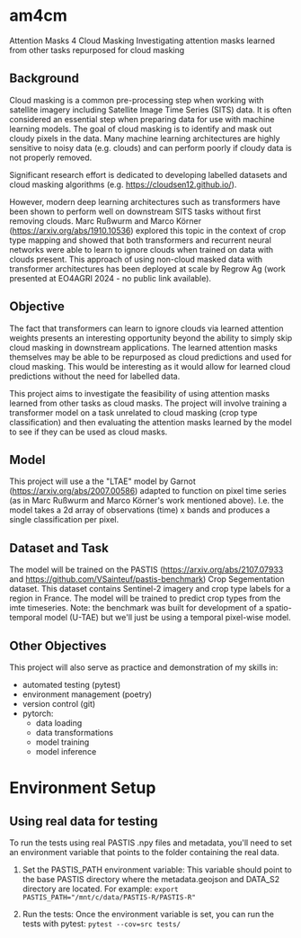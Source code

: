 # am4cm
Attention Masks 4 Cloud Masking
Investigating attention masks learned from other tasks repurposed for cloud masking

## Background
Cloud masking is a common pre-processing step when working with satellite imagery including Satellite Image Time Series (SITS) data. It is often considered an essential step when preparing data for use with machine learning models. The goal of cloud masking is to identify and mask out cloudy pixels in the data. Many machine learning architectures are highly sensitive to noisy data (e.g. clouds) and can perform poorly if cloudy data is not properly removed.

Significant research effort is dedicated to developing labelled datasets and cloud masking algorithms (e.g. https://cloudsen12.github.io/).

However, modern deep learning architectures such as transformers have been shown to perform well on downstream SITS tasks without first removing clouds. Marc Rußwurm and Marco Körner  (https://arxiv.org/abs/1910.10536) explored this topic in the context of crop type mapping and showed that both transformers and recurrent neural networks were able to learn to ignore clouds when trained on data with clouds present. This approach of using non-cloud masked data with transformer architectures has been deployed at scale by Regrow Ag (work presented at EO4AGRI 2024 - no public link available).

## Objective
The fact that transformers can learn to ignore clouds via learned attention weights presents an interesting opportunity beyond the ability to simply skip cloud masking in downstream applications. The learned attention masks themselves may be able to be repurposed as cloud predictions and used for cloud masking. This would be interesting as it would allow for learned cloud predictions without the need for labelled data.

This project aims to investigate the feasibility of using attention masks learned from other tasks as cloud masks. The project will involve training a transformer model on a task unrelated to cloud masking (crop type classification) and then evaluating the attention masks learned by the model to see if they can be used as cloud masks.

## Model
This project will use a the "LTAE" model by Garnot (https://arxiv.org/abs/2007.00586) adapted to function on pixel time series (as in Marc Rußwurm and Marco Körner's work mentioned above). I.e. the model takes a 2d array of observations (time) x bands and produces a single classification per pixel.

## Dataset and Task
The model will be trained on the PASTIS (https://arxiv.org/abs/2107.07933 and https://github.com/VSainteuf/pastis-benchmark) Crop Segementation dataset. This dataset contains Sentinel-2 imagery and crop type labels for a region in France. The model will be trained to predict crop types from the imte timeseries. Note: the benchmark was built for development of a spatio-temporal model (U-TAE) but we'll just be using a temporal pixel-wise model.

## Other Objectives
This project will also serve as practice and demonstration of my skills in:
* automated testing (pytest)
* environment management (poetry)
* version control (git)
* pytorch:
    * data loading
    * data transformations
    * model training
    * model inference

# Environment Setup
## Using real data for testing
To run the tests using real PASTIS .npy files and metadata, you'll need to set an environment variable that points to the folder containing the real data.

1. Set the PASTIS_PATH environment variable:
This variable should point to the base PASTIS directory where the metadata.geojson and DATA_S2 directory are located. For example:
`export PASTIS_PATH="/mnt/c/data/PASTIS-R/PASTIS-R"`

2. Run the tests: Once the environment variable is set, you can run the tests with pytest:
`pytest --cov=src tests/`
